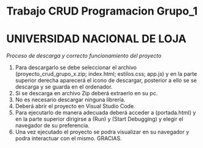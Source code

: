 # Trabajo CRUD Programacion Grupo_1
# UNIVERSIDAD NACIONAL DE LOJA
_Proceso de descarga y correcto funcionamiento del proyecto_
1. Para descargarlo se debe seleccionar el archivo (proyecto_crud_grupo_x.zip; index.html; estilos.css; app.js) y en la parte superior derecha aparecerá el icono de descargar, posterior a ello se se descarga y se guarda en el ordenador.
2. Si se descarga en archivo Zip deberá extraerlo en su pc.
3. No es necesario descargar ninguna librería.
4. Deberá abrir el proyecto en Visual  Studio Code.
5. Para ejecutarlo de manera adecuada deberá acceder a (portada.html) y en la parte superior dirigirse a (Run) y (Start Debugging) y elegir el navegador de su preferencia.
6. Una vez ejecutado el proyecto se podra visualizar en su navegador y podra interactuar con el mismo.
GRACIAS.

